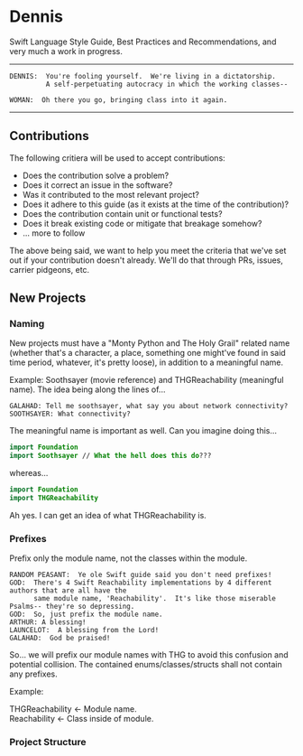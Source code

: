 # Dennis
Swift Language Style Guide, Best Practices and Recommendations, and very much a work in progress.

---

```
DENNIS:  You're fooling yourself.  We're living in a dictatorship.
         A self-perpetuating autocracy in which the working classes--
         
WOMAN:  Oh there you go, bringing class into it again.
```
---

## Contributions

The following critiera will be used to accept contributions:

* Does the contribution solve a problem?
* Does it correct an issue in the software?
* Was it contributed to the most relevant project?
* Does it adhere to this guide (as it exists at the time of the contribution)?
* Does the contribution contain unit or functional tests?
* Does it break existing code or mitigate that breakage somehow?
* ... more to follow
 
The above being said, we want to help you meet the criteria that we've set out if your contribution doesn't already.  We'll do that through PRs, issues, carrier pidgeons, etc.

## New Projects

### Naming

New projects must have a "Monty Python and The Holy Grail" related name (whether that's a character, a place, something one might've found in said time period, whatever, it's pretty loose), in addition to a meaningful name.

Example: Soothsayer (movie reference) and THGReachability (meaningful name).  The idea being along the lines of...
```
GALAHAD: Tell me soothsayer, what say you about network connectivity?
SOOTHSAYER: What connectivity?
```

The meaningful name is important as well.  Can you imagine doing this...

```Swift
import Foundation
import Soothsayer // What the hell does this do???
```

whereas...

```Swift
import Foundation
import THGReachability
```

Ah yes.  I can get an idea of what THGReachability is.

### Prefixes

Prefix only the module name, not the classes within the module.

```
RANDOM PEASANT:  Ye ole Swift guide said you don't need prefixes!
GOD:  There's 4 Swift Reachability implementations by 4 different authors that are all have the 
      same module name, 'Reachability'.  It's like those miserable Psalms-- they're so depressing.
GOD:  So, just prefix the module name.
ARTHUR: A blessing!
LAUNCELOT:  A blessing from the Lord!
GALAHAD:  God be praised!
```
So... we will prefix our module names with THG to avoid this confusion and potential collision.  The contained enums/classes/structs shall not contain any prefixes.

Example:

THGReachability <- Module name.<br>
Reachability <- Class inside of module.<br>

### Project Structure
